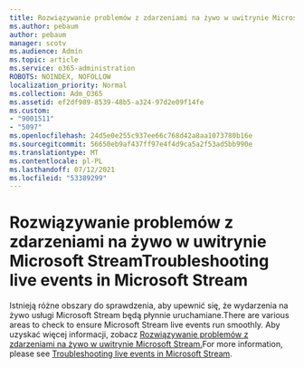 ```yaml
---
title: Rozwiązywanie problemów z zdarzeniami na żywo w uwitrynie Microsoft Stream
ms.author: pebaum
author: pebaum
manager: scotv
ms.audience: Admin
ms.topic: article
ms.service: o365-administration
ROBOTS: NOINDEX, NOFOLLOW
localization_priority: Normal
ms.collection: Adm_O365
ms.assetid: ef2df989-8539-48b5-a324-97d2e09f14fe
ms.custom:
- "9001511"
- "5097"
ms.openlocfilehash: 24d5e0e255c937ee66c768d42a8aa1073780b16e
ms.sourcegitcommit: 56650eb9af437ff97e4f4d9ca5a2f53ad5bb990e
ms.translationtype: MT
ms.contentlocale: pl-PL
ms.lasthandoff: 07/12/2021
ms.locfileid: "53389299"
---
```

# <a name="troubleshooting-live-events-in-microsoft-stream"></a><span data-ttu-id="3de65-102">Rozwiązywanie problemów z zdarzeniami na żywo w uwitrynie Microsoft Stream</span><span class="sxs-lookup"><span data-stu-id="3de65-102">Troubleshooting live events in Microsoft Stream</span></span>

<span data-ttu-id="3de65-103">Istnieją różne obszary do sprawdzenia, aby upewnić się, że wydarzenia na żywo usługi Microsoft Stream będą płynnie uruchamiane.</span><span class="sxs-lookup"><span data-stu-id="3de65-103">There are various areas to check to ensure Microsoft Stream live events run smoothly.</span></span> <span data-ttu-id="3de65-104">Aby uzyskać więcej informacji, zobacz [Rozwiązywanie problemów z zdarzeniami na żywo w uwitrynie Microsoft Stream.](/stream/live-event-troubleshooting)</span><span class="sxs-lookup"><span data-stu-id="3de65-104">For more information, please see [Troubleshooting live events in Microsoft Stream](/stream/live-event-troubleshooting).</span></span>
